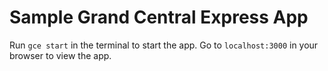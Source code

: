 # Sample Grand Central Express App

Run `gce start` in the terminal to start the app. Go to `localhost:3000` in your browser to view the app.
